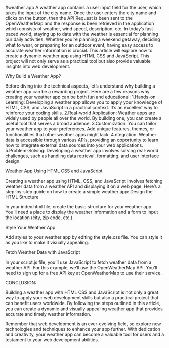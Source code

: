 #weather app
A weather app contains a user input field for the user, which takes the input of the city name. Once the user enters the city name and clicks on the button, then the API Request is been sent to the OpenWeatherMap and the response is been retrieved in the application which consists of weather, wind speed, description, etc.
In today’s fast-paced world, staying up to date with the weather is essential for planning our daily activities. Whether you’re planning a weekend getaway, deciding what to wear, or preparing for an outdoor event, having easy access to accurate weather information is crucial.
This article will explore how to create a dynamic weather app using HTML CSS and JavaScript. This project will not only serve as a practical tool but also provide valuable insights into web development.


Why Build a Weather App?

Before diving into the technical aspects, let’s understand why building a weather app can be a rewarding project. Here are a few reasons why creating your weather app can be both fun and educational:
1.Hands-on Learning: Developing a weather app allows you to apply your knowledge of HTML, CSS, and JavaScript in a practical context. It’s an excellent way to reinforce your coding skills.
2.Real-world Application: Weather apps are widely used by people all over the world. By building one, you can create a useful tool that serves a broad audience.
3.Customization: You can tailor your weather app to your preferences. Add unique features, themes, or functionalities that other weather apps might lack.
4.ntegration: Weather data is accessible through various APIs, providing an opportunity to learn how to integrate external data sources into your web applications.
5.Problem-Solving: Developing a weather app involves solving real-world challenges, such as handling data retrieval, formatting, and user interface design.

Weather App Using HTML CSS and JavaScript

Creating a weather app using HTML, CSS, and JavaScript involves fetching weather data from a weather API and displaying it on a web page. Here’s a step-by-step guide on how to create a simple weather app:
Design the HTML Structure

In your index.html file, create the basic structure for your weather app. You’ll need a place to display the weather information and a form to input the location (city, zip code, etc.).

Style Your Weather App

Add styles to your weather app by editing the style.css file. You can style it as you like to make it visually appealing.

Fetch Weather Data with JavaScript

In your script.js file, you’ll use JavaScript to fetch weather data from a weather API. For this example, we’ll use the OpenWeatherMap API. You’ll need to sign up for a free API key at OpenWeatherMap to use their service.

CONCLUSION:

Building a weather app with HTML CSS and JavaScript is not only a great way to apply your web development skills but also a practical project that can benefit users worldwide. By following the steps outlined in this article, you can create a dynamic and visually appealing weather app that provides accurate and timely weather information.

Remember that web development is an ever-evolving field, so explore new technologies and techniques to enhance your app further. With dedication and creativity, your weather app can become a valuable tool for users and a testament to your web development abilities. 

